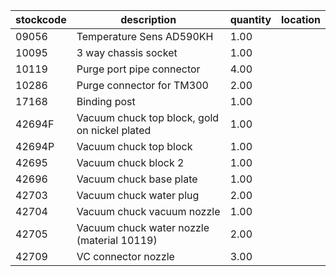 |stockcode|description|quantity|location|
|---------|-----------|--------|--------|
|09056|Temperature Sens AD590KH|1.00||
|10095|3 way chassis socket|1.00||
|10119|Purge port pipe connector|4.00||
|10286|Purge connector for TM300|2.00||
|17168|Binding post|1.00||
|42694F|Vacuum chuck top block, gold on nickel plated|1.00||
|42694P|Vacuum chuck top block|1.00||
|42695|Vacuum chuck block 2|1.00||
|42696|Vacuum chuck base plate|1.00||
|42703|Vacuum chuck water plug|2.00||
|42704|Vacuum chuck vacuum nozzle|1.00||
|42705|Vacuum chuck water nozzle (material 10119)|2.00||
|42709|VC connector nozzle|3.00||
